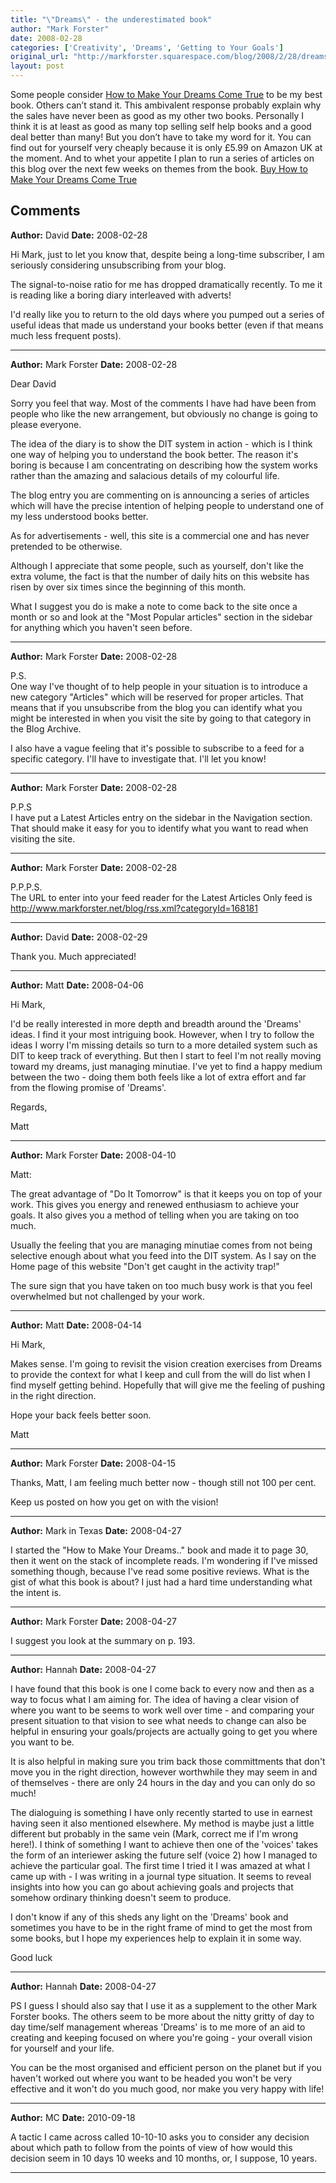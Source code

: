 ```yaml
---
title: "\"Dreams\" - the underestimated book"
author: "Mark Forster"
date: 2008-02-28
categories: ['Creativity', 'Dreams', 'Getting to Your Goals']
original_url: "http://markforster.squarespace.com/blog/2008/2/28/dreams-the-underestimated-book.html"
layout: post
---
```


Some people consider [How to Make Your Dreams Come True](http://www.amazon.co.uk/exec/obidos/ASIN/0340786299/markforstthet-21/202-3722892-4223056) to be my best book. Others can’t stand it. This ambivalent response probably explain why the sales have never been as good as my other two books. Personally I think it is at least as good as many top selling self help books and a good deal better than many!
But you don’t have to take my word for it. You can find out for yourself very cheaply because it is only £5.99 on Amazon UK at the moment. And to whet your appetite I plan to run a series of articles on this blog over the next few weeks on themes from the book.
[Buy How to Make Your Dreams Come True](http://www.amazon.co.uk/exec/obidos/ASIN/0340786299/markforstthet-21/202-3722892-4223056)

## Comments

**Author:** David
**Date:** 2008-02-28

Hi Mark, just to let you know that, despite being a long-time subscriber, I am seriously considering unsubscribing from your blog.   
  
The signal-to-noise ratio for me has dropped dramatically recently. To me it is reading like a boring diary interleaved with adverts!   
  
I'd really like you to return to the old days where you pumped out a series of useful ideas that made us understand your books better (even if that means much less frequent posts).

---

**Author:** Mark Forster
**Date:** 2008-02-28

Dear David  
  
Sorry you feel that way. Most of the comments I have had have been from people who like the new arrangement, but obviously no change is going to please everyone.  
  
The idea of the diary is to show the DIT system in action - which is I think one way of helping you to understand the book better. The reason it's boring is because I am concentrating on describing how the system works rather than the amazing and salacious details of my colourful life.  
  
The blog entry you are commenting on is announcing a series of articles which will have the precise intention of helping people to understand one of my less understood books better.  
  
As for advertisements - well, this site is a commercial one and has never pretended to be otherwise.  
  
Although I appreciate that some people, such as yourself, don't like the extra volume, the fact is that the number of daily hits on this website has risen by over six times since the beginning of this month.  
  
What I suggest you do is make a note to come back to the site once a month or so and look at the "Most Popular articles" section in the sidebar for anything which you haven't seen before.

---

**Author:** Mark Forster
**Date:** 2008-02-28

P.S.  
One way I've thought of to help people in your situation is to introduce a new category "Articles" which will be reserved for proper articles. That means that if you unsubscribe from the blog you can identify what you might be interested in when you visit the site by going to that category in the Blog Archive.  
  
I also have a vague feeling that it's possible to subscribe to a feed for a specific category. I'll have to investigate that. I'll let you know!

---

**Author:** Mark Forster
**Date:** 2008-02-28

P.P.S  
I have put a Latest Articles entry on the sidebar in the Navigation section. That should make it easy for you to identify what you want to read when visiting the site.

---

**Author:** Mark Forster
**Date:** 2008-02-28

P.P.P.S.  
The URL to enter into your feed reader for the Latest Articles Only feed is <http://www.markforster.net/blog/rss.xml?categoryId=168181>

---

**Author:** David
**Date:** 2008-02-29

Thank you. Much appreciated!

---

**Author:** Matt
**Date:** 2008-04-06

Hi Mark,  
  
I'd be really interested in more depth and breadth around the 'Dreams' ideas. I find it your most intriguing book. However, when I try to follow the ideas I worry I'm missing details so turn to a more detailed system such as DIT to keep track of everything. But then I start to feel I'm not really moving toward my dreams, just managing minutiae. I've yet to find a happy medium between the two - doing them both feels like a lot of extra effort and far from the flowing promise of 'Dreams'.  
  
Regards,  
  
Matt

---

**Author:** Mark Forster
**Date:** 2008-04-10

Matt:  
  
The great advantage of "Do It Tomorrow" is that it keeps you on top of your work. This gives you energy and renewed enthusiasm to achieve your goals. It also gives you a method of telling when you are taking on too much.  
  
Usually the feeling that you are managing minutiae comes from not being selective enough about what you feed into the DIT system. As I say on the Home page of this website "Don't get caught in the activity trap!"  
  
The sure sign that you have taken on too much busy work is that you feel overwhelmed but not challenged by your work.

---

**Author:** Matt
**Date:** 2008-04-14

Hi Mark,  
  
Makes sense. I'm going to revisit the vision creation exercises from Dreams to provide the context for what I keep and cull from the will do list when I find myself getting behind. Hopefully that will give me the feeling of pushing in the right direction.  
  
Hope your back feels better soon.  
  
Matt

---

**Author:** Mark Forster
**Date:** 2008-04-15

Thanks, Matt, I am feeling much better now - though still not 100 per cent.  
  
Keep us posted on how you get on with the vision!

---

**Author:** Mark in Texas
**Date:** 2008-04-27

I started the "How to Make Your Dreams.." book and made it to page 30, then it went on the stack of incomplete reads. I'm wondering if I've missed something though, because I've read some positive reviews. What is the gist of what this book is about? I just had a hard time understanding what the intent is.

---

**Author:** Mark Forster
**Date:** 2008-04-27

I suggest you look at the summary on p. 193.

---

**Author:** Hannah
**Date:** 2008-04-27

I have found that this book is one I come back to every now and then as a way to focus what I am aiming for. The idea of having a clear vision of where you want to be seems to work well over time - and comparing your present situation to that vision to see what needs to change can also be helpful in ensuring your goals/projects are actually going to get you where you want to be.   
  
It is also helpful in making sure you trim back those committments that don't move you in the right direction, however worthwhile they may seem in and of themselves - there are only 24 hours in the day and you can only do so much!  
  
The dialoguing is something I have only recently started to use in earnest having seen it also mentioned elsewhere. My method is maybe just a little different but probably in the same vein (Mark, correct me if I'm wrong here!). I think of something I want to achieve then one of the 'voices' takes the form of an interiewer asking the future self (voice 2) how I managed to achieve the particular goal. The first time I tried it I was amazed at what I came up with - I was writing in a journal type situation. It seems to reveal insights into how you can go about achieving goals and projects that somehow ordinary thinking doesn't seem to produce.  
  
I don't know if any of this sheds any light on the 'Dreams' book and sometimes you have to be in the right frame of mind to get the most from some books, but I hope my experiences help to explain it in some way.  
  
Good luck

---

**Author:** Hannah
**Date:** 2008-04-27

PS I guess I should also say that I use it as a supplement to the other Mark Forster books. The others seem to be more about the nitty gritty of day to day time/self management whereas 'Dreams' is to me more of an aid to creating and keeping focused on where you're going - your overall vision for yourself and your life.  
  
You can be the most organised and efficient person on the planet but if you haven't worked out where you want to be headed you won't be very effective and it won't do you much good, nor make you very happy with life!

---

**Author:** MC
**Date:** 2010-09-18

A tactic I came across called 10-10-10 asks you to consider any decision about which path to follow from the points of view of how would this decision seem in 10 days 10 weeks and 10 months, or, I suppose, 10 years.

---
